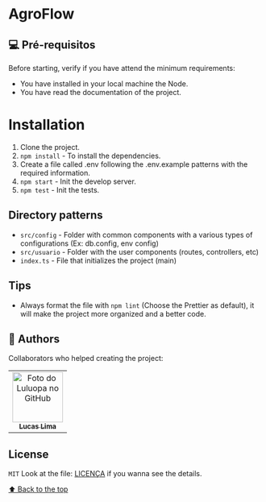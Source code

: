 # AgroFlow

## 💻 Pré-requisitos

Before starting, verify if you have attend the minimum requirements:
* You have installed in your local machine the Node.
* You have read the documentation of the project.

# Installation
1. Clone the project.
2. `npm install` - To install the dependencies.
3. Create a file called .env following the .env.example patterns with the required information.
4. `npm start` - Init the develop server.
5. `npm test` - Init the tests.

## Directory patterns
* `src/config` - Folder with common components with a various types of configurations (Ex: db.config, env config)
* `src/usuario` - Folder with the user components (routes, controllers, etc)
* `index.ts` - File that initializes the project (main)

## Tips
* Always format the file with `npm lint` (Choose the Prettier as default), it will make the project more organized and a better code.

## 🤝 Authors

Collaborators who helped creating the project:

<table>
  <tr>
    <td align="center">
      <a href="#">
        <img src="https://avatars.githubusercontent.com/u/56770452?s=400&u=8d14683220f49c2f79fe24c31d50cb893a268efe&v=4" width="100px;" alt="Foto do Luluopa no GitHub"/><br>
        <sub>
          <b>Lucas Lima</b>
        </sub>
      </a>
    </td>
  </tr>
</table>

## License

`MIT`
Look at the file: [LICENÇA](LICENSE.md) if you wanna see the details.

[⬆ Back to the top](#nome-do-AgroFlow)<br>